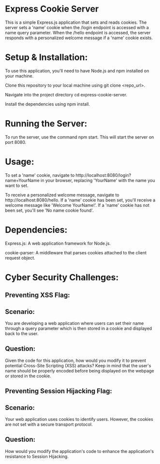# Express Cookie Server
This is a simple Express.js application that sets and reads cookies. The server sets a 'name' cookie when the /login endpoint is accessed with a name query parameter. When the /hello endpoint is accessed, the server responds with a personalized welcome message if a 'name' cookie exists.

# Setup & Installation:
To use this application, you'll need to have Node.js and npm installed on your machine.

Clone this repository to your local machine using git clone <repo_url>.

Navigate into the project directory cd express-cookie-server.

Install the dependencies using npm install.

# Running the Server:
To run the server, use the command npm start. This will start the server on port 8080.

# Usage:
To set a 'name' cookie, navigate to http://localhost:8080/login?name=YourName in your browser, replacing 'YourName' with the name you want to set.

To receive a personalized welcome message, navigate to http://localhost:8080/hello. If a 'name' cookie has been set, you'll receive a welcome message like 'Welcome YourName!'. If a 'name' cookie has not been set, you'll see 'No name cookie found'.

# Dependencies:
Express.js: A web application framework for Node.js.

cookie-parser: A middleware that parses cookies attached to the client request object.

# Cyber Security Challenges:

## Preventing XSS Flag:

## Scenario:

You are developing a web application where users can set their name through a query parameter which is then stored in a cookie and displayed back to the user.

## Question:

Given the code for this application, how would you modify it to prevent potential Cross-Site Scripting (XSS) attacks? Keep in mind that the user's name should be properly encoded before being displayed on the webpage or stored in the cookie.

## Preventing Session Hijacking Flag:

## Scenario:

Your web application uses cookies to identify users. However, the cookies are not set with a secure transport protocol. 

## Question:

How would you modify the application's code to enhance the application's resistance to Session Hijacking.

